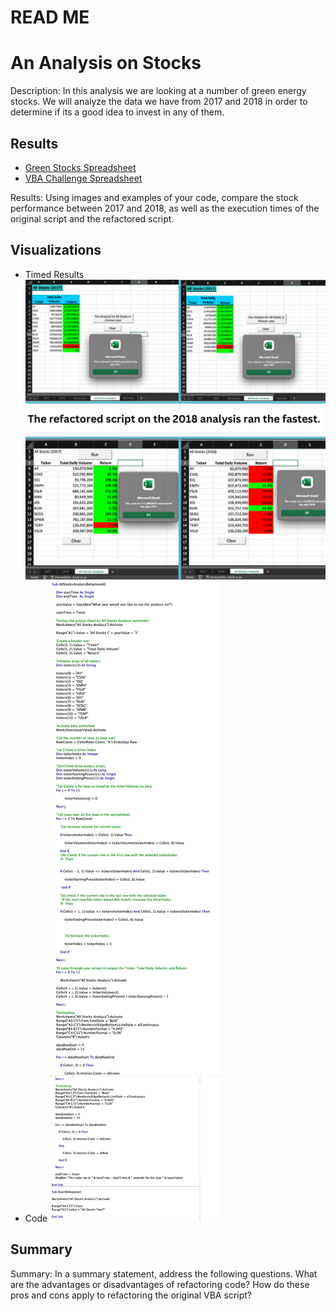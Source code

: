 # READ ME
# An Analysis on Stocks

Description: In this analysis we are looking at a number of green energy stocks. We will analyze the data we have from 2017 and 2018 in order to determine if its a good idea to invest in any of them.   

## Results
- [Green Stocks Spreadsheet](green_stocks.xlsm)
- [VBA Challenge Spreadsheet](VBA_Challenge.xlsm)


Results: Using images and examples of your code, compare the stock performance between 2017 and 2018, as well as the execution times of the original script and the refactored script.


## Visualizations
- Timed Results 
![Results](Results.png)
- Code
![Code](Code.png)

## Summary

Summary: In a summary statement, address the following questions.
What are the advantages or disadvantages of refactoring code?
How do these pros and cons apply to refactoring the original VBA script?
